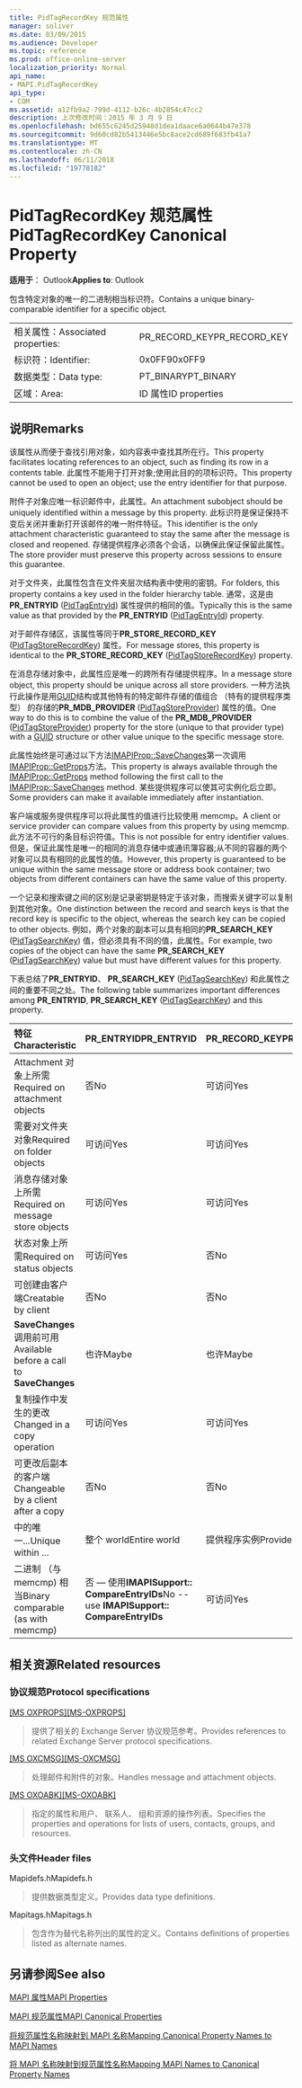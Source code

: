 ```yaml
---
title: PidTagRecordKey 规范属性
manager: soliver
ms.date: 03/09/2015
ms.audience: Developer
ms.topic: reference
ms.prod: office-online-server
localization_priority: Normal
api_name:
- MAPI.PidTagRecordKey
api_type:
- COM
ms.assetid: a12fb9a2-799d-4112-b26c-4b2854c47cc2
description: 上次修改时间：2015 年 3 月 9 日
ms.openlocfilehash: bd655c6245d25948d1dea1daace6a0644b47e378
ms.sourcegitcommit: 9d60cd82b5413446e5bc8ace2cd689f683fb41a7
ms.translationtype: MT
ms.contentlocale: zh-CN
ms.lasthandoff: 06/11/2018
ms.locfileid: "19778182"
---
```

# <a name="pidtagrecordkey-canonical-property"></a><span data-ttu-id="6ade2-103">PidTagRecordKey 规范属性</span><span class="sxs-lookup"><span data-stu-id="6ade2-103">PidTagRecordKey Canonical Property</span></span>

  
  
<span data-ttu-id="6ade2-104">**适用于**： Outlook</span><span class="sxs-lookup"><span data-stu-id="6ade2-104">**Applies to**: Outlook</span></span> 
  
<span data-ttu-id="6ade2-105">包含特定对象的唯一的二进制相当标识符。</span><span class="sxs-lookup"><span data-stu-id="6ade2-105">Contains a unique binary-comparable identifier for a specific object.</span></span>
  
|||
|:-----|:-----|
|<span data-ttu-id="6ade2-106">相关属性：</span><span class="sxs-lookup"><span data-stu-id="6ade2-106">Associated properties:</span></span>  <br/> |<span data-ttu-id="6ade2-107">PR_RECORD_KEY</span><span class="sxs-lookup"><span data-stu-id="6ade2-107">PR_RECORD_KEY</span></span>  <br/> |
|<span data-ttu-id="6ade2-108">标识符：</span><span class="sxs-lookup"><span data-stu-id="6ade2-108">Identifier:</span></span>  <br/> |<span data-ttu-id="6ade2-109">0x0FF9</span><span class="sxs-lookup"><span data-stu-id="6ade2-109">0x0FF9</span></span>  <br/> |
|<span data-ttu-id="6ade2-110">数据类型：</span><span class="sxs-lookup"><span data-stu-id="6ade2-110">Data type:</span></span>  <br/> |<span data-ttu-id="6ade2-111">PT_BINARY</span><span class="sxs-lookup"><span data-stu-id="6ade2-111">PT_BINARY</span></span>  <br/> |
|<span data-ttu-id="6ade2-112">区域：</span><span class="sxs-lookup"><span data-stu-id="6ade2-112">Area:</span></span>  <br/> |<span data-ttu-id="6ade2-113">ID 属性</span><span class="sxs-lookup"><span data-stu-id="6ade2-113">ID properties</span></span>  <br/> |
   
## <a name="remarks"></a><span data-ttu-id="6ade2-114">说明</span><span class="sxs-lookup"><span data-stu-id="6ade2-114">Remarks</span></span>

<span data-ttu-id="6ade2-115">该属性从而便于查找引用对象，如内容表中查找其所在行。</span><span class="sxs-lookup"><span data-stu-id="6ade2-115">This property facilitates locating references to an object, such as finding its row in a contents table.</span></span> <span data-ttu-id="6ade2-116">此属性不能用于打开对象;使用此目的的项标识符。</span><span class="sxs-lookup"><span data-stu-id="6ade2-116">This property cannot be used to open an object; use the entry identifier for that purpose.</span></span>
  
<span data-ttu-id="6ade2-117">附件子对象应唯一标识邮件中，此属性。</span><span class="sxs-lookup"><span data-stu-id="6ade2-117">An attachment subobject should be uniquely identified within a message by this property.</span></span> <span data-ttu-id="6ade2-118">此标识符是保证保持不变后关闭并重新打开该邮件的唯一附件特征。</span><span class="sxs-lookup"><span data-stu-id="6ade2-118">This identifier is the only attachment characteristic guaranteed to stay the same after the message is closed and reopened.</span></span> <span data-ttu-id="6ade2-119">存储提供程序必须各个会话，以确保此保证保留此属性。</span><span class="sxs-lookup"><span data-stu-id="6ade2-119">The store provider must preserve this property across sessions to ensure this guarantee.</span></span>
  
<span data-ttu-id="6ade2-120">对于文件夹，此属性包含在文件夹层次结构表中使用的密钥。</span><span class="sxs-lookup"><span data-stu-id="6ade2-120">For folders, this property contains a key used in the folder hierarchy table.</span></span> <span data-ttu-id="6ade2-121">通常，这是由**PR_ENTRYID** ([PidTagEntryId](pidtagentryid-canonical-property.md)) 属性提供的相同的值。</span><span class="sxs-lookup"><span data-stu-id="6ade2-121">Typically this is the same value as that provided by the **PR_ENTRYID** ([PidTagEntryId](pidtagentryid-canonical-property.md)) property.</span></span>
  
<span data-ttu-id="6ade2-122">对于邮件存储区，该属性等同于**PR_STORE_RECORD_KEY** ([PidTagStoreRecordKey](pidtagstorerecordkey-canonical-property.md)) 属性。</span><span class="sxs-lookup"><span data-stu-id="6ade2-122">For message stores, this property is identical to the **PR_STORE_RECORD_KEY** ([PidTagStoreRecordKey](pidtagstorerecordkey-canonical-property.md)) property.</span></span>
  
<span data-ttu-id="6ade2-123">在消息存储对象中，此属性应是唯一的跨所有存储提供程序。</span><span class="sxs-lookup"><span data-stu-id="6ade2-123">In a message store object, this property should be unique across all store providers.</span></span> <span data-ttu-id="6ade2-124">一种方法执行此操作是用[GUID](guid.md)结构或其他特有的特定邮件存储的值组合 （特有的提供程序类型） 的存储的**PR_MDB_PROVIDER** ([PidTagStoreProvider](pidtagstoreprovider-canonical-property.md)) 属性的值。</span><span class="sxs-lookup"><span data-stu-id="6ade2-124">One way to do this is to combine the value of the **PR_MDB_PROVIDER** ([PidTagStoreProvider](pidtagstoreprovider-canonical-property.md)) property for the store (unique to that provider type) with a [GUID](guid.md) structure or other value unique to the specific message store.</span></span> 
  
<span data-ttu-id="6ade2-125">此属性始终是可通过以下方法[IMAPIProp::SaveChanges](imapiprop-savechanges.md)第一次调用[IMAPIProp::GetProps](imapiprop-getprops.md)方法。</span><span class="sxs-lookup"><span data-stu-id="6ade2-125">This property is always available through the [IMAPIProp::GetProps](imapiprop-getprops.md) method following the first call to the [IMAPIProp::SaveChanges](imapiprop-savechanges.md) method.</span></span> <span data-ttu-id="6ade2-126">某些提供程序可以使其可实例化后立即。</span><span class="sxs-lookup"><span data-stu-id="6ade2-126">Some providers can make it available immediately after instantiation.</span></span> 
  
<span data-ttu-id="6ade2-127">客户端或服务提供程序可以将此属性的值进行比较使用 memcmp。</span><span class="sxs-lookup"><span data-stu-id="6ade2-127">A client or service provider can compare values from this property by using memcmp.</span></span> <span data-ttu-id="6ade2-128">此方法不可行的条目标识符值。</span><span class="sxs-lookup"><span data-stu-id="6ade2-128">This is not possible for entry identifier values.</span></span> <span data-ttu-id="6ade2-129">但是，保证此属性是唯一的相同的消息存储中或通讯簿容器;从不同的容器的两个对象可以具有相同的此属性的值。</span><span class="sxs-lookup"><span data-stu-id="6ade2-129">However, this property is guaranteed to be unique within the same message store or address book container; two objects from different containers can have the same value of this property.</span></span>
  
<span data-ttu-id="6ade2-130">一个记录和搜索键之间的区别是记录密钥是特定于该对象，而搜索关键字可以复制到其他对象。</span><span class="sxs-lookup"><span data-stu-id="6ade2-130">One distinction between the record and search keys is that the record key is specific to the object, whereas the search key can be copied to other objects.</span></span> <span data-ttu-id="6ade2-131">例如，两个对象的副本可以具有相同的**PR_SEARCH_KEY** ([PidTagSearchKey](pidtagsearchkey-canonical-property.md)) 值，但必须具有不同的值，此属性。</span><span class="sxs-lookup"><span data-stu-id="6ade2-131">For example, two copies of the object can have the same **PR_SEARCH_KEY** ([PidTagSearchKey](pidtagsearchkey-canonical-property.md)) value but must have different values for this property.</span></span>
  
<span data-ttu-id="6ade2-132">下表总结了**PR_ENTRYID**、 **PR_SEARCH_KEY** ([PidTagSearchKey](pidtagsearchkey-canonical-property.md)) 和此属性之间的重要不同之处。</span><span class="sxs-lookup"><span data-stu-id="6ade2-132">The following table summarizes important differences among **PR_ENTRYID**, **PR_SEARCH_KEY** ([PidTagSearchKey](pidtagsearchkey-canonical-property.md)) and this property.</span></span> 
  
|<span data-ttu-id="6ade2-133">**特征**</span><span class="sxs-lookup"><span data-stu-id="6ade2-133">**Characteristic**</span></span>|<span data-ttu-id="6ade2-134">**PR_ENTRYID**</span><span class="sxs-lookup"><span data-stu-id="6ade2-134">**PR_ENTRYID**</span></span>|<span data-ttu-id="6ade2-135">**PR_RECORD_KEY**</span><span class="sxs-lookup"><span data-stu-id="6ade2-135">**PR_RECORD_KEY**</span></span>|<span data-ttu-id="6ade2-136">**PR_SEARCH_KEY**</span><span class="sxs-lookup"><span data-stu-id="6ade2-136">**PR_SEARCH_KEY**</span></span>|
|:-----|:-----|:-----|:-----|
|<span data-ttu-id="6ade2-137">Attachment 对象上所需</span><span class="sxs-lookup"><span data-stu-id="6ade2-137">Required on attachment objects</span></span>  <br/> |<span data-ttu-id="6ade2-138">否</span><span class="sxs-lookup"><span data-stu-id="6ade2-138">No</span></span>  <br/> |<span data-ttu-id="6ade2-139">可访问</span><span class="sxs-lookup"><span data-stu-id="6ade2-139">Yes</span></span>  <br/> |<span data-ttu-id="6ade2-140">否</span><span class="sxs-lookup"><span data-stu-id="6ade2-140">No</span></span>  <br/> |
|<span data-ttu-id="6ade2-141">需要对文件夹对象</span><span class="sxs-lookup"><span data-stu-id="6ade2-141">Required on folder objects</span></span>  <br/> |<span data-ttu-id="6ade2-142">可访问</span><span class="sxs-lookup"><span data-stu-id="6ade2-142">Yes</span></span>  <br/> |<span data-ttu-id="6ade2-143">可访问</span><span class="sxs-lookup"><span data-stu-id="6ade2-143">Yes</span></span>  <br/> |<span data-ttu-id="6ade2-144">否</span><span class="sxs-lookup"><span data-stu-id="6ade2-144">No</span></span>  <br/> |
|<span data-ttu-id="6ade2-145">消息存储对象上所需</span><span class="sxs-lookup"><span data-stu-id="6ade2-145">Required on message store objects</span></span>  <br/> |<span data-ttu-id="6ade2-146">可访问</span><span class="sxs-lookup"><span data-stu-id="6ade2-146">Yes</span></span>  <br/> |<span data-ttu-id="6ade2-147">可访问</span><span class="sxs-lookup"><span data-stu-id="6ade2-147">Yes</span></span>  <br/> |<span data-ttu-id="6ade2-148">否</span><span class="sxs-lookup"><span data-stu-id="6ade2-148">No</span></span>  <br/> |
|<span data-ttu-id="6ade2-149">状态对象上所需</span><span class="sxs-lookup"><span data-stu-id="6ade2-149">Required on status objects</span></span>  <br/> |<span data-ttu-id="6ade2-150">可访问</span><span class="sxs-lookup"><span data-stu-id="6ade2-150">Yes</span></span>  <br/> |<span data-ttu-id="6ade2-151">否</span><span class="sxs-lookup"><span data-stu-id="6ade2-151">No</span></span>  <br/> |<span data-ttu-id="6ade2-152">否</span><span class="sxs-lookup"><span data-stu-id="6ade2-152">No</span></span>  <br/> |
|<span data-ttu-id="6ade2-153">可创建由客户端</span><span class="sxs-lookup"><span data-stu-id="6ade2-153">Creatable by client</span></span>  <br/> |<span data-ttu-id="6ade2-154">否</span><span class="sxs-lookup"><span data-stu-id="6ade2-154">No</span></span>  <br/> |<span data-ttu-id="6ade2-155">否</span><span class="sxs-lookup"><span data-stu-id="6ade2-155">No</span></span>  <br/> |<span data-ttu-id="6ade2-156">可访问</span><span class="sxs-lookup"><span data-stu-id="6ade2-156">Yes</span></span>  <br/> |
|<span data-ttu-id="6ade2-157">**SaveChanges**调用前可用</span><span class="sxs-lookup"><span data-stu-id="6ade2-157">Available before a call to **SaveChanges**</span></span> <br/> |<span data-ttu-id="6ade2-158">也许</span><span class="sxs-lookup"><span data-stu-id="6ade2-158">Maybe</span></span>  <br/> |<span data-ttu-id="6ade2-159">也许</span><span class="sxs-lookup"><span data-stu-id="6ade2-159">Maybe</span></span>  <br/> |<span data-ttu-id="6ade2-160">邮件可能是其他人</span><span class="sxs-lookup"><span data-stu-id="6ade2-160">Messages Yes Others Maybe</span></span>  <br/> |
|<span data-ttu-id="6ade2-161">复制操作中发生的更改</span><span class="sxs-lookup"><span data-stu-id="6ade2-161">Changed in a copy operation</span></span>  <br/> |<span data-ttu-id="6ade2-162">可访问</span><span class="sxs-lookup"><span data-stu-id="6ade2-162">Yes</span></span>  <br/> |<span data-ttu-id="6ade2-163">可访问</span><span class="sxs-lookup"><span data-stu-id="6ade2-163">Yes</span></span>  <br/> |<span data-ttu-id="6ade2-164">否</span><span class="sxs-lookup"><span data-stu-id="6ade2-164">No</span></span>  <br/> |
|<span data-ttu-id="6ade2-165">可更改后副本的客户端</span><span class="sxs-lookup"><span data-stu-id="6ade2-165">Changeable by a client after a copy</span></span>  <br/> |<span data-ttu-id="6ade2-166">否</span><span class="sxs-lookup"><span data-stu-id="6ade2-166">No</span></span>  <br/> |<span data-ttu-id="6ade2-167">否</span><span class="sxs-lookup"><span data-stu-id="6ade2-167">No</span></span>  <br/> |<span data-ttu-id="6ade2-168">可访问</span><span class="sxs-lookup"><span data-stu-id="6ade2-168">Yes</span></span>  <br/> |
|<span data-ttu-id="6ade2-169">中的唯一...</span><span class="sxs-lookup"><span data-stu-id="6ade2-169">Unique within ...</span></span>  <br/> |<span data-ttu-id="6ade2-170">整个 world</span><span class="sxs-lookup"><span data-stu-id="6ade2-170">Entire world</span></span>  <br/> |<span data-ttu-id="6ade2-171">提供程序实例</span><span class="sxs-lookup"><span data-stu-id="6ade2-171">Provider instance</span></span>  <br/> |<span data-ttu-id="6ade2-172">整个 world</span><span class="sxs-lookup"><span data-stu-id="6ade2-172">Entire world</span></span>  <br/> |
|<span data-ttu-id="6ade2-173">二进制 （与 memcmp) 相当</span><span class="sxs-lookup"><span data-stu-id="6ade2-173">Binary comparable (as with memcmp)</span></span>  <br/> |<span data-ttu-id="6ade2-174">否 — 使用**IMAPISupport:: CompareEntryIDs**</span><span class="sxs-lookup"><span data-stu-id="6ade2-174">No -- use **IMAPISupport:: CompareEntryIDs**</span></span> <br/> |<span data-ttu-id="6ade2-175">可访问</span><span class="sxs-lookup"><span data-stu-id="6ade2-175">Yes</span></span>  <br/> |<span data-ttu-id="6ade2-176">可访问</span><span class="sxs-lookup"><span data-stu-id="6ade2-176">Yes</span></span>  <br/> |
   
## <a name="related-resources"></a><span data-ttu-id="6ade2-177">相关资源</span><span class="sxs-lookup"><span data-stu-id="6ade2-177">Related resources</span></span>

### <a name="protocol-specifications"></a><span data-ttu-id="6ade2-178">协议规范</span><span class="sxs-lookup"><span data-stu-id="6ade2-178">Protocol specifications</span></span>

<span data-ttu-id="6ade2-179">[[MS OXPROPS]](http://msdn.microsoft.com/library/f6ab1613-aefe-447d-a49c-18217230b148%28Office.15%29.aspx)</span><span class="sxs-lookup"><span data-stu-id="6ade2-179">[[MS-OXPROPS]](http://msdn.microsoft.com/library/f6ab1613-aefe-447d-a49c-18217230b148%28Office.15%29.aspx)</span></span>
  
> <span data-ttu-id="6ade2-180">提供了相关的 Exchange Server 协议规范参考。</span><span class="sxs-lookup"><span data-stu-id="6ade2-180">Provides references to related Exchange Server protocol specifications.</span></span>
    
<span data-ttu-id="6ade2-181">[[MS OXCMSG]](http://msdn.microsoft.com/library/7fd7ec40-deec-4c06-9493-1bc06b349682%28Office.15%29.aspx)</span><span class="sxs-lookup"><span data-stu-id="6ade2-181">[[MS-OXCMSG]](http://msdn.microsoft.com/library/7fd7ec40-deec-4c06-9493-1bc06b349682%28Office.15%29.aspx)</span></span>
  
> <span data-ttu-id="6ade2-182">处理邮件和附件的对象。</span><span class="sxs-lookup"><span data-stu-id="6ade2-182">Handles message and attachment objects.</span></span>
    
<span data-ttu-id="6ade2-183">[[MS OXOABK]](http://msdn.microsoft.com/library/f4cf9b4c-9232-4506-9e71-2270de217614%28Office.15%29.aspx)</span><span class="sxs-lookup"><span data-stu-id="6ade2-183">[[MS-OXOABK]](http://msdn.microsoft.com/library/f4cf9b4c-9232-4506-9e71-2270de217614%28Office.15%29.aspx)</span></span>
  
> <span data-ttu-id="6ade2-184">指定的属性和用户、 联系人、 组和资源的操作列表。</span><span class="sxs-lookup"><span data-stu-id="6ade2-184">Specifies the properties and operations for lists of users, contacts, groups, and resources.</span></span>
    
### <a name="header-files"></a><span data-ttu-id="6ade2-185">头文件</span><span class="sxs-lookup"><span data-stu-id="6ade2-185">Header files</span></span>

<span data-ttu-id="6ade2-186">Mapidefs.h</span><span class="sxs-lookup"><span data-stu-id="6ade2-186">Mapidefs.h</span></span>
  
> <span data-ttu-id="6ade2-187">提供数据类型定义。</span><span class="sxs-lookup"><span data-stu-id="6ade2-187">Provides data type definitions.</span></span>
    
<span data-ttu-id="6ade2-188">Mapitags.h</span><span class="sxs-lookup"><span data-stu-id="6ade2-188">Mapitags.h</span></span>
  
> <span data-ttu-id="6ade2-189">包含作为替代名称列出的属性的定义。</span><span class="sxs-lookup"><span data-stu-id="6ade2-189">Contains definitions of properties listed as alternate names.</span></span>
    
## <a name="see-also"></a><span data-ttu-id="6ade2-190">另请参阅</span><span class="sxs-lookup"><span data-stu-id="6ade2-190">See also</span></span>



[<span data-ttu-id="6ade2-191">MAPI 属性</span><span class="sxs-lookup"><span data-stu-id="6ade2-191">MAPI Properties</span></span>](mapi-properties.md)
  
[<span data-ttu-id="6ade2-192">MAPI 规范属性</span><span class="sxs-lookup"><span data-stu-id="6ade2-192">MAPI Canonical Properties</span></span>](mapi-canonical-properties.md)
  
[<span data-ttu-id="6ade2-193">将规范属性名称映射到 MAPI 名称</span><span class="sxs-lookup"><span data-stu-id="6ade2-193">Mapping Canonical Property Names to MAPI Names</span></span>](mapping-canonical-property-names-to-mapi-names.md)
  
[<span data-ttu-id="6ade2-194">将 MAPI 名称映射到规范属性名称</span><span class="sxs-lookup"><span data-stu-id="6ade2-194">Mapping MAPI Names to Canonical Property Names</span></span>](mapping-mapi-names-to-canonical-property-names.md)

